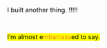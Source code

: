 <body><div class="WordSection1"><p class="MsoNormal"><span style="font-size:11.0pt;color:black">I built another thing. !!!!!</span><span style="color:black"><p></p></span></p><p class="MsoNormal"><span style="color:black"> <p></p></span></p><p class="MsoNormal"><span style="font-size:11.0pt;color:black;background:yellow">I’m almost e</span><span style="font-size:11.0pt;color:#ED7D31;background:yellow">mbarrass</span><span style="font-size:11.0pt;color:black;background:yellow">ed to say.</span><span style="color:black"><p></p></span></p><div><p class="MsoNormal"><span style="font-size:11.0pt;color:black">